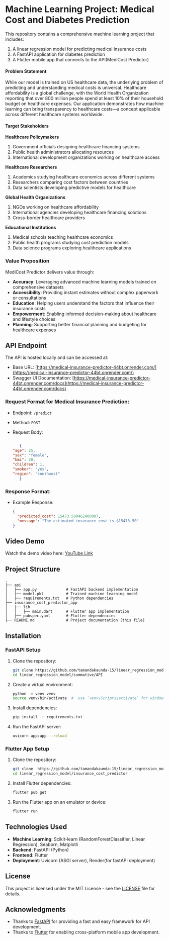 # Machine Learning Project: Medical Cost and Diabetes Prediction

This repository contains a comprehensive machine learning project that includes:
1. A linear regression model for predicting medical insurance costs
2. A FastAPI application for diabetes prediction
3. A Flutter mobile app that connects to the API(MediCost Predictor)

#### Problem Statement 

While our model is trained on US healthcare data, the underlying problem of predicting and understanding medical costs is universal. Healthcare affordability is a global challenge, with the World Health Organization reporting that over 800 million people spend at least 10% of their household budget on healthcare expenses. Our application demonstrates how machine learning can bring transparency to healthcare costs—a concept applicable across different healthcare systems worldwide.

#### Target Stakeholders

 **Healthcare Policymakers**

1. Government officials designing healthcare financing systems
2. Public health administrators allocating resources
3. International development organizations working on healthcare access


 **Healthcare Researchers**

1. Academics studying healthcare economics across different systems
2. Researchers comparing cost factors between countries
3. Data scientists developing predictive models for healthcare


 **Global Health Organizations**

1. NGOs working on healthcare affordability
2. International agencies developing healthcare financing solutions
3. Cross-border healthcare providers

 **Educational Institutions**

1. Medical schools teaching healthcare economics
2. Public health programs studying cost prediction models
3. Data science programs exploring healthcare applications

### Value Proposition

MediCost Predictor delivers value through:

- **Accuracy**: Leveraging advanced machine learning models trained on comprehensive datasets
- **Accessibility**: Providing instant estimates without complex paperwork or consultations
- **Education**: Helping users understand the factors that influence their insurance costs
- **Empowerment**: Enabling informed decision-making about healthcare and lifestyle choices
- **Planning**: Supporting better financial planning and budgeting for healthcare expenses



## API Endpoint

The API is hosted locally and can be accessed at:
- Base URL: [https://medical-insurance-predictor-44bt.onrender.com/](https://medical-insurance-predictor-44bt.onrender.com/)
- Swagger UI Documentation: [https://medical-insurance-predictor-44bt.onrender.com/docs](https://medical-insurance-predictor-44bt.onrender.com/docs)

### Request Format for Medical Insurance Prediction:
- Endpoint: `/predict`
- Method: `POST`
- Request Body:

    ```json
    
       {
  "age": 25,
  "sex": "female",
  "bmi": 20,
  "children": 1,
  "smoker": "yes",
  "region": "southwest"
       }   
    ```

### Response Format:
- Example Response:

    ```json
    {
      "predicted_cost": 15473.500462400007,
      "message": "The estimated insurance cost is $15473.50"
    }
    ```

## Video Demo

Watch the demo video here: [YouTube Link](https://youtu.be/vHLK62yC5Yk?si=ru78kRUCtEet6CT9)

## Project Structure

```
.
├── api
│   ├── app.py             # FastAPI backend implementation
│   ├── model.pkl          # Trained machine learning model
│   ├── requirements.txt   # Python dependencies
├── insurance_cost_predictor_app
│   ├── lib
│   │   ├── main.dart      # Flutter app implementation
│   ├── pubspec.yaml       # Flutter dependencies
├── README.md              # Project documentation (this file)
```

## Installation

### FastAPI Setup
1. Clone the repository:
    ```bash
    git clone https://github.com/tamandakaunda-15/linear_regression_model.git
    cd linear_regression_model/summative/API
    ```

2. Create a virtual environment:
    ```bash
    python -m venv venv
    source venv/bin/activate  #  use `venv\Scripts\activate` for windows
    ```

3. Install dependencies:
    ```bash
    pip install -r requirements.txt
    ```

4. Run the FastAPI server:

    ```bash
    uvicorn app:app --reload
    ```

### Flutter App Setup
1. Clone the repository:

    ```bash
    git clone  https://github.com/tamandakaunda-15/linear_regression_model.git
    cd linear_regression_model/insurance_cost_predictor
    ```

2. Install Flutter dependencies:

    ```bash
    flutter pub get
    ```

3. Run the Flutter app on an emulator or device:

    ```bash
    flutter run
    ```

## Technologies Used
- **Machine Learning**: Scikit-learn (RandomForestClassifier, Linear Regression), Seaborn, Matplotli
- **Backend**: FastAPI (Python)
- **Frontend**: Flutter
- **Deployment**: Uvicorn (ASGI server), Render(for fastAPI deployment)




## License
This project is licensed under the MIT License - see the [LICENSE](LICENSE) file for details.

## Acknowledgments
- Thanks to [FastAPI](https://fastapi.tiangolo.com/) for providing a fast and easy framework for API development.
- Thanks to [Flutter](https://flutter.dev/) for enabling cross-platform mobile app development.


